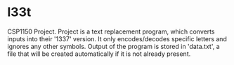 # l33t
 
CSP1150 Project.
Project is a text replacement program, which converts inputs into their '1337' version.
It only encodes/decodes specific letters and ignores any other symbols.
Output of the program is stored in 'data.txt', a file that will be created automatically if it is not already present.
